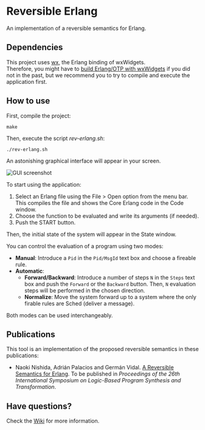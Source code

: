 # Reversible Erlang

An implementation of a reversible semantics for Erlang.

## Dependencies

This project uses [wx](http://erlang.org/doc/apps/wx/chapter.html), the Erlang binding of wxWidgets.  
Therefore, you might have to [build Erlang/OTP with wxWidgets](http://erlang.org/doc/installation_guide/INSTALL.html#Advanced-configuration-and-build-of-ErlangOTP_Building_Building-with-wxErlang) if you did not in the past, but we recommend you to try to compile and execute the application first.

## How to use

First, compile the project:
```
make
```
Then, execute the script *rev-erlang.sh*:
```
./rev-erlang.sh
```
An astonishing graphical interface will appear in your screen.

![GUI screenshot](https://github.com/mistupv/rev-erlang/blob/screens/rev-erlang-init.png?raw=true)

To start using the application:
 1. Select an Erlang file using the File > Open option from the menu bar.
    This compiles the file and shows the Core Erlang code in the Code window.
 2. Choose the function to be evaluated and write its arguments (if needed).
 3. Push the START button.

Then, the initial state of the system will appear in the State window.

You can control the evaluation of a program using two modes:
 * **Manual**: Introduce a `Pid` in the `Pid/MsgId` text box and choose a fireable rule.
 * **Automatic**:
    * **Forward/Backward**: Introduce a number of steps `N` in the `Steps` text box and push the `Forward` or the `Backward` button. Then, `N` evaluation steps will be performed in the chosen direction.
    * **Normalize**: Move the system forward up to a system where the only firable rules are Sched (deliver a message).

Both modes can be used interchangeably.  

## Publications

This tool is an implementation of the proposed reversible semantics in these publications:
  * Naoki Nishida, Adrián Palacios and Germán Vidal. [A Reversible Semantics for Erlang](http://users.dsic.upv.es/~gvidal/german/lopstr16b/paper.pdf). To be published in *Proceedings of the 26th International Symposium on
Logic-Based Program Synthesis and Transformation*.

[comment]: # (Add pages and year once published --, 2016, pages 28:1-28:18)

## Have questions?

Check the [Wiki](https://github.com/mistupv/rev-erlang/wiki) for more information.
